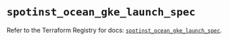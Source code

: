 # `spotinst_ocean_gke_launch_spec`

Refer to the Terraform Registry for docs: [`spotinst_ocean_gke_launch_spec`](https://registry.terraform.io/providers/spotinst/spotinst/1.214.0/docs/resources/ocean_gke_launch_spec).
